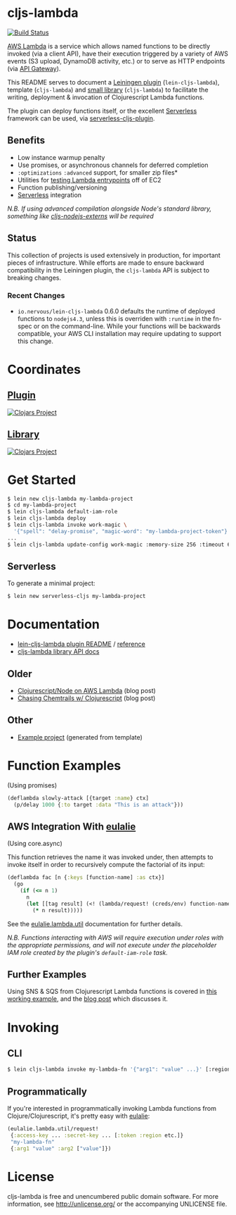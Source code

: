 # cljs-lambda

[![Build Status](https://travis-ci.org/nervous-systems/cljs-lambda.svg?branch=master)](https://travis-ci.org/nervous-systems/cljs-lambda)

[AWS Lambda](http://aws.amazon.com/documentation/lambda/) is a service which
allows named functions to be directly invoked (via a client API), have their
execution triggered by a variety of AWS events (S3 upload, DynamoDB activity,
etc.) or to serve as HTTP endpoints (via [API
Gateway](https://aws.amazon.com/api-gateway/)).

This README serves to document a [Leiningen
plugin](https://github.com/nervous-systems/cljs-lambda/tree/master/plugin)
(`lein-cljs-lambda`), template (`cljs-lambda`) and [small
library](https://nervous.io/doc/cljs-lambda/) (`cljs-lambda`) to facilitate the
writing, deployment & invocation of Clojurescript Lambda functions.

The plugin can deploy functions itself, or the
excellent [Serverless](http://serverless.com) framework can be used,
via
[serverless-cljs-plugin](https://www.npmjs.com/package/serverless-cljs-plugin).

## Benefits

 - Low instance warmup penalty
 - Use promises, or asynchronous channels for deferred completion
 - `:optimizations` `:advanced` support, for smaller zip files*
 - Utilities for [testing Lambda entrypoints](https://nervous.io/doc/cljs-lambda/testing.html) off of EC2
 - Function publishing/versioning
 - [Serverless](http://serverless.com) integration

_N.B. If using advanced compilation alongside Node's standard library,
something like
[cljs-nodejs-externs](https://github.com/nervous-systems/cljs-nodejs-externs)
will be required_

## Status

This collection of projects is used extensively in production, for important
pieces of infrastructure.  While efforts are made to ensure backward
compatibility in the Leiningen plugin, the `cljs-lambda` API is subject to
breaking changes.

### Recent Changes

- `io.nervous/lein-cljs-lambda` 0.6.0 defaults the runtime of deployed functions
to `nodejs4.3`, unless this is overriden with `:runtime` in the fn-spec or on
the command-line.  While your functions will be backwards compatible, your AWS
CLI installation may require updating to support this change.

# Coordinates

## [Plugin](https://github.com/nervous-systems/cljs-lambda/tree/master/plugin)

[![Clojars
Project](http://clojars.org/io.nervous/lein-cljs-lambda/latest-version.svg)](http://clojars.org/io.nervous/lein-cljs-lambda)

## [Library](https://github.com/nervous-systems/cljs-lambda/tree/master/cljs-lambda)

[![Clojars Project](http://clojars.org/io.nervous/cljs-lambda/latest-version.svg)](http://clojars.org/io.nervous/cljs-lambda)

# Get Started

```sh
$ lein new cljs-lambda my-lambda-project
$ cd my-lambda-project
$ lein cljs-lambda default-iam-role
$ lein cljs-lambda deploy
$ lein cljs-lambda invoke work-magic \
  '{"spell": "delay-promise", "magic-word": "my-lambda-project-token"}'
...
$ lein cljs-lambda update-config work-magic :memory-size 256 :timeout 66
```

## Serverless

To generate a minimal project:

```sh
$ lein new serverless-cljs my-lambda-project
```

# Documentation
 - [lein-cljs-lambda plugin README](https://github.com/nervous-systems/cljs-lambda/tree/master/plugin) / [reference](https://github.com/nervous-systems/cljs-lambda/wiki/Plugin-Reference)
 - [cljs-lambda library API docs](https://nervous.io/doc/cljs-lambda/)

## Older
 - [Clojurescript/Node on AWS Lambda](https://nervous.io/clojure/clojurescript/aws/lambda/node/lein/2015/07/05/lambda/) (blog post)
 - [Chasing Chemtrails w/ Clojurescript](https://nervous.io/clojure/clojurescript/node/aws/2015/08/09/chemtrails/) (blog post)

## Other
- [Example project](https://github.com/nervous-systems/cljs-lambda/tree/master/example/) (generated from template)

# Function Examples

(Using promises)

```clojure
(deflambda slowly-attack [{target :name} ctx]
  (p/delay 1000 {:to target :data "This is an attack"}))
```

## AWS Integration With [eulalie](https://github.com/nervous-systems/eulalie)

(Using core.async)

This function retrieves the name it was invoked under, then attempts to invoke
itself in order to recursively compute the factorial of its input:

```clojure
(deflambda fac [n {:keys [function-name] :as ctx}]
  (go
    (if (<= n 1)
      n
      (let [[tag result] (<! (lambda/request! (creds/env) function-name (dec n)))]
        (* n result)))))
```

See the
[eulalie.lambda.util](https://github.com/nervous-systems/eulalie/wiki/eulalie.lambda.util)
documentation for further details.

_N.B. Functions interacting with AWS will require execution under roles with the
appropriate permissions, and will not execute under the placeholder IAM role
created by the plugin's `default-iam-role` task._

## Further Examples

Using SNS & SQS from Clojurescript Lambda functions is covered in [this working
example](https://github.com/nervous-systems/chemtrack-example/blob/master/lambda/chemtrack/lambda.cljs),
and the [blog
post](https://nervous.io/clojure/clojurescript/node/aws/2015/08/09/chemtrails/)
which discusses it.

# Invoking

## CLI

```sh
$ lein cljs-lambda invoke my-lambda-fn '{"arg1": "value" ...}' [:region ...]
```

## Programmatically

If you're interested in programmatically invoking Lambda functions from
Clojure/Clojurescript, it's pretty easy with
[eulalie](https://github.com/nervous-systems/eulalie):

```clojure
(eulalie.lambda.util/request!
 {:access-key ... :secret-key ... [:token :region etc.]}
 "my-lambda-fn"
 {:arg1 "value" :arg2 ["value"]})
```

# License

cljs-lambda is free and unencumbered public domain software. For more
information, see http://unlicense.org/ or the accompanying UNLICENSE
file.
